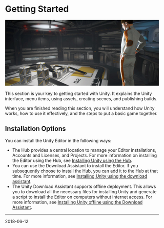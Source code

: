 # Getting Started

![](../uploads/Main/BasicsIntroPic.jpg)

This section is your key to getting started with Unity. It explains the Unity interface, menu items, using assets, creating scenes, and publishing builds.

When you are finished reading this section, you will understand how Unity works, how to use it effectively, and the steps to put a basic game together.

## Installation Options

You can install the Unity Editor in the following ways:

* The Hub provides a central location to manage your Editor installations, Accounts and Licenses, and Projects. For more information on installing the Editor using the Hub, see [Installing Unity using the Hub](GettingStartedInstallingHub).
* You can use the Download Assistant to install the Editor. If you subsequently choose to install the Hub, you can add it to the Hub at that time. For more information, see [Installing Unity using the download assistant](InstallingUnity).
* The Unity Download Assistant supports offline deployment. This allows you to download all the necessary files for installing Unity and generate a script to install the Editor on computers without internet access. For more information, see [Installing Unity offline using the Download Assistant](DeployingUnityOffline).

------------------------

<span class="page-edit">2018-06-12 <!-- include IncludeTextAmendPageSomeEdit --></span>